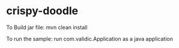 # crispy-doodle

To Build jar file: mvn clean install

To run the sample: run com.validic.Application as a java application
